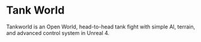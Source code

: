 # Tank World
Tankworld is an Open World, head-to-head tank fight with simple AI, terrain, and advanced control system in Unreal 4.
